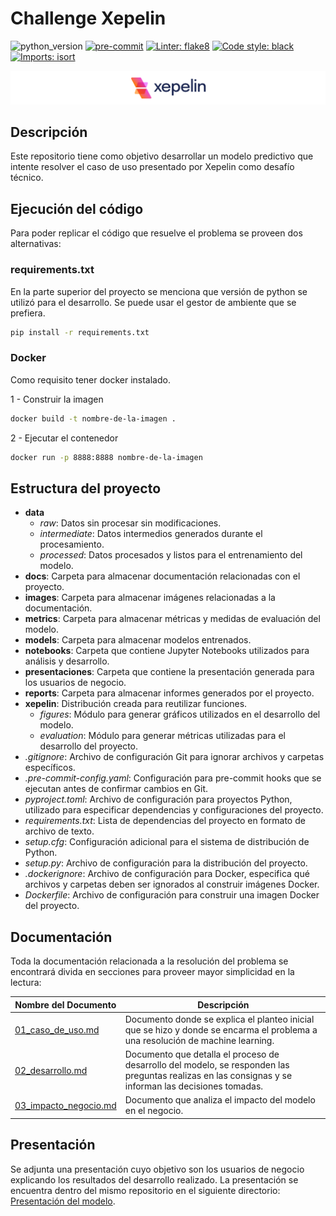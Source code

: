 # Challenge Xepelin

![python_version](https://img.shields.io/badge/python-3.11-blue)
[![pre-commit](https://img.shields.io/badge/pre--commit-enabled-brightgreen?logo=pre-commit&logoColor=white)](https://github.com/pre-commit/pre-commit)
[![Linter: flake8](https://img.shields.io/badge/linter-flake8-blue)](https://flake8.pycqa.org/en/latest/)
[![Code style: black](https://img.shields.io/badge/code%20style-black-000000.svg)](https://github.com/psf/black)
[![Imports: isort](https://img.shields.io/badge/%20imports-isort-%231674b1?style=flat&labelColor=ef8336)](https://pycqa.github.io/isort/)

<p align="center"><img src="./images/logo.png" alt=""></p>

## Descripción

Este repositorio tiene como objetivo desarrollar un modelo predictivo que intente resolver el caso de uso presentado por Xepelin como desafío técnico.

## Ejecución del código

Para poder replicar el código que resuelve el problema se proveen dos alternativas:

### requirements.txt

En la parte superior del proyecto se menciona que versión de python se utilizó para el desarrollo.
Se puede usar el gestor de ambiente que se prefiera.

```bash
pip install -r requirements.txt
```

### Docker

Como requisito tener docker instalado.

1 - Construir la imagen

```bash
docker build -t nombre-de-la-imagen .
```

2 - Ejecutar el contenedor

```bash
docker run -p 8888:8888 nombre-de-la-imagen
```

## Estructura del proyecto

- **data**
  - *raw*: Datos sin procesar sin modificaciones.
  - *intermediate*: Datos intermedios generados durante el procesamiento.
  - *processed*: Datos procesados y listos para el entrenamiento del modelo.
- **docs**: Carpeta para almacenar documentación relacionadas con el proyecto.
- **images**: Carpeta para almacenar imágenes relacionadas a la documentación.
- **metrics**: Carpeta para almacenar métricas y medidas de evaluación del modelo.
- **models**: Carpeta para almacenar modelos entrenados.
- **notebooks**: Carpeta que contiene Jupyter Notebooks utilizados para análisis y desarrollo.
- **presentaciones**: Carpeta que contiene la presentación generada para los usuarios de negocio.
- **reports**: Carpeta para almacenar informes generados por el proyecto.
- **xepelin**: Distribución creada para reutilizar funciones.
  - *figures*: Módulo para generar gráficos utilizados en el desarrollo del modelo.
  - *evaluation*: Módulo para generar métricas utilizadas para el desarrollo del proyecto.
- *.gitignore*: Archivo de configuración Git para ignorar archivos y carpetas específicos.
- *.pre-commit-config.yaml*: Configuración para pre-commit hooks que se ejecutan antes de confirmar cambios en Git.
- *pyproject.toml*: Archivo de configuración para proyectos Python, utilizado para especificar dependencias y configuraciones del proyecto.
- *requirements.txt*: Lista de dependencias del proyecto en formato de archivo de texto.
- *setup.cfg*: Configuración adicional para el sistema de distribución de Python.
- *setup.py*: Archivo de configuración para la distribución del proyecto.
- *.dockerignore*: Archivo de configuración para Docker, especifica qué archivos y carpetas deben ser ignorados al construir imágenes Docker.
- *Dockerfile*: Archivo de configuración para construir una imagen Docker del proyecto.

## Documentación

Toda la documentación relacionada a la resolución del problema se encontrará divida en secciones para proveer mayor simplicidad en la lectura:

| Nombre del Documento                                  | Descripción                                                                                                                                           |
| ----------------------------------------------------- | ----------------------------------------------------------------------------------------------------------------------------------------------------- |
| [01_caso_de_uso.md](./docs/01_caso_de_uso.md)         | Documento donde se explica el planteo inicial que se hizo y donde se encarma el problema a una resolución de machine learning.                        |
| [02_desarrollo.md](./docs/02_desarrollo.md)           | Documento que detalla el proceso de desarrollo del modelo, se responden las preguntas realizas en las consignas y se informan las decisiones tomadas. |
| [03_impacto_negocio.md](./docs/03_impacto_negocio.md) | Documento que analiza el impacto del modelo en el negocio.                                                                                            |

## Presentación

Se adjunta una presentación cuyo objetivo son los usuarios de negocio explicando los resultados del desarrollo realizado. La presentación se encuentra dentro del mismo repositorio en el siguiente directorio: [Presentación del modelo](./presentaciones/ppt_modelo_detector_mora.pdf).

